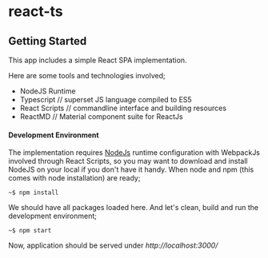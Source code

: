 react-ts
==========


Getting Started
---------------

This app includes a simple React SPA implementation.

Here are some tools and technologies involved;

* NodeJS Runtime
* Typescript // superset JS language compiled to ES5
* React Scripts // commandline interface and building resources
* ReactMD // Material component suite for ReactJs

#### Development Environment

The implementation requires [NodeJs](http://nodejs.org/) runtime configuration with WebpackJs involved through React Scripts, so
you may want to download and install NodeJS on your local if you don't have it handy. When node and npm (this comes with node installation) are ready;

    ~$ npm install

We should have all packages loaded here. And let's clean, build and run the development environment;

    ~$ npm start

Now, application should be served under *http://localhost:3000/*


